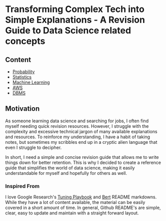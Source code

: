 # Transforming Complex Tech into Simple Explanations - A Revision Guide to Data Science related concepts
## Content
* [Probability](https://github.com/nvmcr/DataScience_HandBook/tree/main/Probability)
* [Statistics](https://github.com/nvmcr/DataScience_HandBook/tree/main/Statistics)
* [Machine Learning](https://github.com/nvmcr/DataScience_HandBook/tree/main/Machine_Learning)
* [AWS](https://github.com/nvmcr/DataScience_HandBook/tree/main/AWS)
* [DBMS](https://github.com/nvmcr/DataScience_HandBook/tree/main/DBMS)
## Motivation
As someone learning data science and searching for jobs, I often find myself needing quick revision resources. However, I struggle with the complexity and excessive technical jargon of many available explanations and resources. To reinforce my understanding, I have a habit of taking notes, but sometimes my scribbles end up in a cryptic alien language that even I struggle to decipher.

In short, I need a simple and concise revision guide that allows me to write things down for better retention. This is why I decided to create a reference guide that simplifies the world of data science, making it easily understandable for myself and hopefully for others as well.
### Inspired From
I love Google Research's [Tuning Playbook](https://github.com/google-research/tuning_playbook) and [Bert](https://github.com/google-research/bert) README markdowns. While they have a lot of content available, the material can be easily covered in a short amount of time. In general, Github README's are simple, clear, easy to update and maintain with a straight forward layout.
